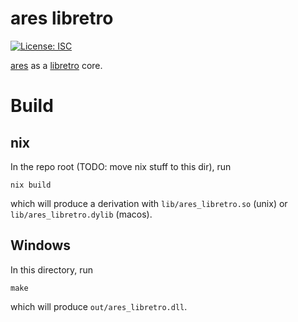 # ares libretro

[![License: ISC](https://img.shields.io/badge/License-ISC-blue.svg)](../LICENSE)

[ares](https://github.com/ares-emulator/ares) as a [libretro](https://www.libretro.com/) core.

# Build

## nix

In the repo root (TODO: move nix stuff to this dir), run

```
nix build
```

which will produce a derivation with `lib/ares_libretro.so` (unix) or `lib/ares_libretro.dylib` (macos).

## Windows

In this directory, run

```
make
```

which will produce `out/ares_libretro.dll`.

